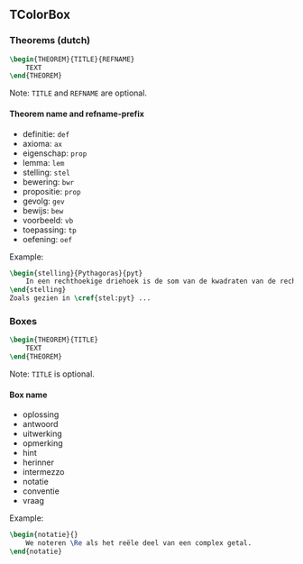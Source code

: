 ## TColorBox
### Theorems (dutch)
```tex
\begin{THEOREM}{TITLE}{REFNAME}
    TEXT
\end{THEOREM}
```
Note: `TITLE` and `REFNAME` are optional.

#### Theorem name and refname-prefix
- definitie: `def`
- axioma: `ax`
- eigenschap: `prop`
- lemma: `lem`
- stelling: `stel`
- bewering: `bwr`
- propositie: `prop`
- gevolg: `gev`
- bewijs: `bew`
- voorbeeld: `vb`
- toepassing: `tp`
- oefening: `oef`

Example:
```tex
\begin{stelling}{Pythagoras}{pyt}
    In een rechthoekige driehoek is de som van de kwadraten van de rechthoekszijden gelijk aan het kwadraat van de schuine zijde.
\end{stelling}
Zoals gezien in \cref{stel:pyt} ...
```

### Boxes
```tex
\begin{THEOREM}{TITLE}
    TEXT
\end{THEOREM}
```
Note: `TITLE` is optional.

#### Box name
- oplossing
- antwoord
- uitwerking
- opmerking
- hint
- herinner
- intermezzo
- notatie
- conventie
- vraag

Example:
```tex
\begin{notatie}{}
    We noteren \Re als het reële deel van een complex getal.
\end{notatie}
```
